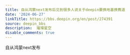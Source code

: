 ```yaml
---
title: 自从鸿蒙next发布后见到很多人说关于deepin要换地基换赛道
date: '2024-06-27'
linkTitle: https://bbs.deepin.org/en/post/274391
source: deepin_bbs
description:  璀璨星空 
disable_comments: true
---
```

自从鸿蒙next发布
